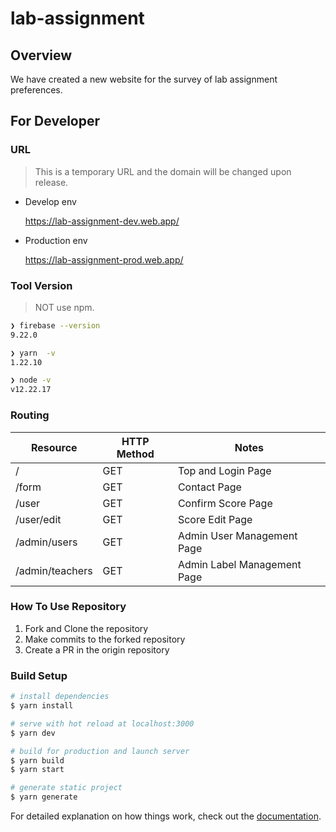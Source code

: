 # lab-assignment

## Overview

We have created a new website for the survey of lab assignment preferences.

## For Developer

### URL

> This is a temporary URL and the domain will be changed upon release.

- Develop env
  
  <https://lab-assignment-dev.web.app/>

- Production env

  <https://lab-assignment-prod.web.app/>

### Tool Version

> NOT use npm.

```zsh
❯ firebase --version
9.22.0

❯ yarn  -v
1.22.10

❯ node -v
v12.22.17
```

### Routing

|  Resource  |  HTTP Method  |  Notes  |
| ---- | ---- | ---- |
|  /  |  GET  |  Top and Login Page  |
|  /form  |  GET  |  Contact Page  |
|  /user  |  GET  |  Confirm Score Page  |
|  /user/edit  |  GET  |  Score Edit Page  |
|  /admin/users  |  GET  |  Admin User Management Page  |
|  /admin/teachers  |  GET  |  Admin Label Management Page |

### How To Use Repository

1. Fork and Clone the repository
2. Make commits to the forked repository
3. Create a PR in the origin repository

### Build Setup

```bash
# install dependencies
$ yarn install

# serve with hot reload at localhost:3000
$ yarn dev

# build for production and launch server
$ yarn build
$ yarn start

# generate static project
$ yarn generate
```

For detailed explanation on how things work, check out the [documentation](https://nuxtjs.org).
